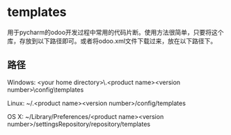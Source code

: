 # templates

用于pycharm的odoo开发过程中常用的代码片断。使用方法很简单，只要将这个库，存放到以下路径即可。或者将odoo.xml文件下载过来，放在以下路径下。

## 路径

Windows: \<your home directory\>\\.\<product name\>\<version number\>\config\templates

Linux: ~/.\<product name\>\<version number\>/config/templates

OS X: ~/Library/Preferences/\<product name\>\<version number\>/settingsRepository/repository/templates
